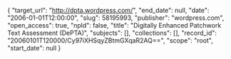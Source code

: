 {
  "target_url": "http://dpta.wordpress.com/", 
  "end_date": null, 
  "date": "2006-01-01T12:00:00", 
  "slug": 58195993, 
  "publisher": "wordpress.com", 
  "open_access": true, 
  "npld": false, 
  "title": "Digitally Enhanced Patchwork Text Assessment (DePTA)", 
  "subjects": [], 
  "collections": [], 
  "record_id": "20060101T120000/Cy97iXHSqyZBtmGXqaR2AQ==", 
  "scope": "root", 
  "start_date": null
}

